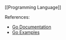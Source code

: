 [[Programming Language]]

References:
- [Go Documentation](https://go.dev/doc/)
- [Go Examples](https://gobyexample.com/)
